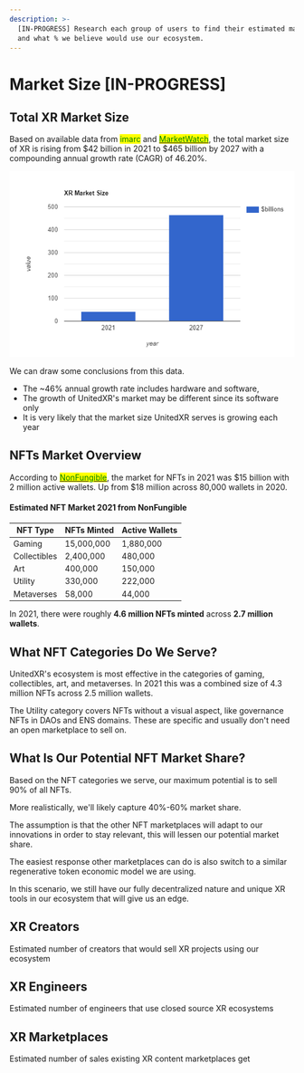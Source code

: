 ```yaml
---
description: >-
  [IN-PROGRESS] Research each group of users to find their estimated market size
  and what % we believe would use our ecosystem.
---
```


# Market Size \[IN-PROGRESS]

## Total XR Market Size

Based on available data from <mark style="color:green;">imarc</mark> and [<mark style="color:green;">MarketWatch</mark>](https://www.marketwatch.com/press-release/extended-reality-xr-market-size-2021-covid-19-impact-analysis-by-industry-trends-future-demands-growth-factors-emerging-technologies-prominent-players-future-plans-and-forecast-till-2030-2022-01-07), the total market size of XR is rising from $42 billion in 2021 to $465 billion by 2027 with a compounding annual growth rate (CAGR) of 46.20%.

![](../.gitbook/assets/bar-graph.png)

We can draw some conclusions from this data.

* The \~46% annual growth rate includes hardware and software,&#x20;
* The growth of UnitedXR's market may be different since its software only
* It is very likely that the market size UnitedXR serves is growing each year

## NFTs Market Overview

According to [<mark style="color:green;">NonFungible</mark>](https://nonfungible.com/reports/2021/en/yearly-nft-market-report), the market for NFTs in 2021 was $15 billion with 2 million active wallets. Up from $18 million across 80,000 wallets in 2020.

#### Estimated NFT Market 2021 from NonFungible

| NFT Type     | NFTs Minted | Active Wallets |
| ------------ | ----------- | -------------- |
| Gaming       | 15,000,000  | 1,880,000      |
| Collectibles | 2,400,000   | 480,000        |
| Art          | 400,000     | 150,000        |
| Utility      | 330,000     | 222,000        |
| Metaverses   | 58,000      | 44,000         |

In 2021, there were roughly **4.6 million NFTs minted** across **2.7 million wallets**.

## What NFT Categories Do We Serve?

UnitedXR's ecosystem is most effective in the categories of gaming, collectibles, art, and metaverses. In 2021 this was a combined size of 4.3 million NFTs across 2.5 million wallets.&#x20;

The Utility category covers NFTs without a visual aspect, like governance NFTs in DAOs and ENS domains. These are specific and usually don't need an open marketplace to sell on.

## What Is Our Potential NFT Market Share?

Based on the NFT categories we serve, our maximum potential is to sell 90% of all NFTs.

More realistically, we'll likely capture 40%-60% market share.

The assumption is that the other NFT marketplaces will adapt to our innovations in order to stay relevant, this will lessen our potential market share.

The easiest response other marketplaces can do is also switch to a similar regenerative token economic model we are using.

In this scenario, we still have our fully decentralized nature and unique XR tools in our ecosystem that will give us an edge.

## XR Creators

Estimated number of creators that would sell XR projects using our ecosystem

## XR Engineers

Estimated number of engineers that use closed source XR ecosystems

## XR Marketplaces

Estimated number of sales existing XR content marketplaces get
